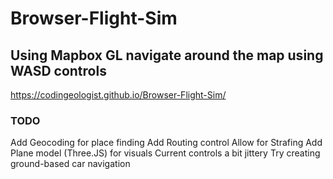 # Browser-Flight-Sim
## Using Mapbox GL navigate around the map using WASD controls

https://codingeologist.github.io/Browser-Flight-Sim/

### TODO
Add Geocoding for place finding
Add Routing control
Allow for Strafing
Add Plane model (Three.JS) for visuals
Current controls a bit jittery
Try creating ground-based car navigation
